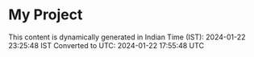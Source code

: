 # My Project

This content is dynamically generated in Indian Time (IST): 2024-01-22 23:25:48 IST
Converted to UTC: 2024-01-22 17:55:48 UTC
